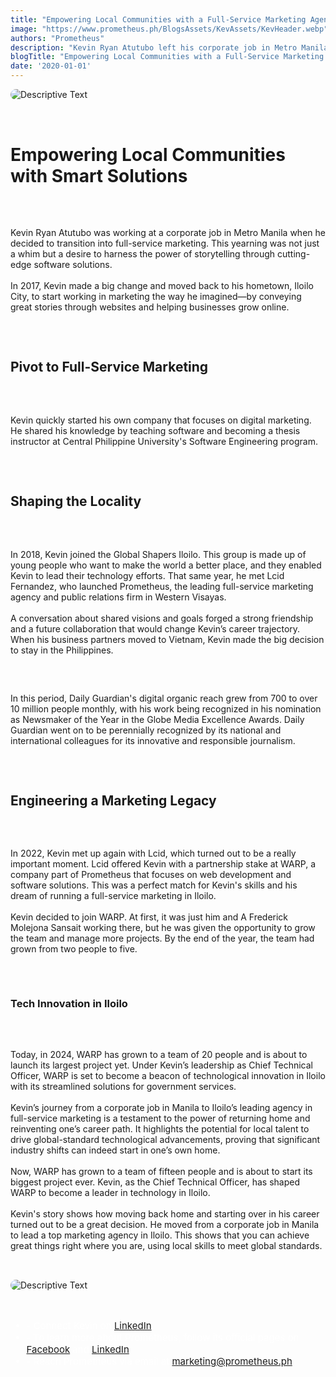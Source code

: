 ```yaml
---
title: "Empowering Local Communities with a Full-Service Marketing Agency"
image: "https://www.prometheus.ph/BlogsAssets/KevAssets/KevHeader.webp"
authors: "Prometheus"
description: "Kevin Ryan Atutubo left his corporate job in Metro Manila to reinvent his career at Western Visayas’ first full-service marketing agency in Iloilo"
blogTitle: "Empowering Local Communities with a Full-Service Marketing Agency"
date: '2020-01-01'
---
```


<div style="display: flex;
    flex-direction: column;
    gap: 2rem;
    "
    >
<img src="/BlogsAssets/KevAssets/KevHeader.webp" alt="Descriptive Text" style="border-radius: 15px;">

<h1 className="text-[#FFFFFF] font-bold text-[20px] sm:text-[35px] pt-5 pb-5  ">
Empowering Local Communities with Smart Solutions 
</h1>
<p className="text-[#FFFFFF] sm:text-[28px] pb-5  sm:pb-10">
Kevin Ryan Atutubo was working at a corporate job in Metro Manila when he decided to transition into full-service marketing. This yearning was not just a whim but a desire to harness the power of storytelling through cutting-edge software solutions.
<br/>
<br/>
In 2017, Kevin made a big change and moved back to his hometown, Iloilo City, to start working in marketing the way he imagined—by conveying great stories through websites and helping businesses grow online.

 </p>


<h2 className="text-[#FFFFFF] text-[16px] font-bold  sm:text-[30px] pt-10 pb-5  ">
Pivot to Full-Service Marketing
</h2>

<p className="text-[#FFFFFF] sm:text-[28px] pb-5  sm:pb-10 ">
Kevin quickly started his own company that focuses on digital marketing. He shared his knowledge by teaching software and becoming a thesis instructor at Central Philippine University's Software Engineering program.
</p>

<h2 className="text-[#FFFFFF] text-[16px] font-bold sm:text-[30px] pt-10 pb-5  "> Shaping the Locality</h2>

<p className="text-[#FFFFFF] sm:text-[28px] pb-5   ">
In 2018, Kevin joined the Global Shapers Iloilo. This group is made up of young people who want to make the world a better place, and they enabled Kevin to lead their technology efforts. That same year, he met Lcid Fernandez, who launched Prometheus, the leading full-service marketing agency and public relations firm in Western Visayas.
<br/> 
<br/>
A conversation about shared visions and goals forged a strong friendship and a future collaboration that would change Kevin’s career trajectory. When his business partners moved to Vietnam, Kevin made the big decision to stay in the Philippines.
</p>

<p className="text-[#FFFFFF] sm:text-[28px] pb-5  sm:pb-10  ">
  In this period, Daily Guardian's digital organic reach grew from 700 to over 10 million people monthly, with his work being recognized in his nomination as Newsmaker of the Year in the Globe Media Excellence Awards. Daily Guardian went on to be perennially recognized by its national and international colleagues for its innovative and responsible journalism.
</p>


<h2 className="text-[#FFFFFF] text-[16px] font-bold sm:text-[30px] pt-10 pb-5 sm:pb-10 ">Engineering a Marketing Legacy</h2>

<p className="text-[#FFFFFF] sm:text-[28px] pb-5  sm:pb-10  ">
In 2022, Kevin met up again with Lcid, which turned out to be a really important moment. Lcid offered Kevin with a partnership stake at WARP, a company part of Prometheus that focuses on web development and software solutions. This was a perfect match for Kevin's skills and his dream of running a full-service marketing in Iloilo.
<br/>
<br/>
Kevin decided to join WARP. At first, it was just him and A Frederick Molejona Sansait working there, but he was given the opportunity to grow the team and manage more projects. By the end of the year, the team had grown from two people to five.
</p>

<!-- <h3 className="text-[#FFFFFF] text-[14px] font-bold sm:text-[25px] pb-5 sm:pb-10 ">Tech Innovation in Iloilo</h3> -->
<h3 className="text-[#FFFFFF] text-[11px] font-bold sm:text-[28px] pt-10 pb-5 sm:pb-10 ">Tech Innovation in Iloilo</h3>

<p className="text-[#FFFFFF] sm:text-[28px] pb-5  sm:pb-10">
Today, in 2024, WARP has grown to a team of 20 people and is about to launch its largest project yet. Under Kevin’s leadership as Chief Technical Officer, WARP is set to become a beacon of technological innovation in Iloilo with its streamlined solutions for government services.
<br/>
<br/>
Kevin’s journey from a corporate job in Manila to Iloilo’s leading agency in full-service marketing is a testament to the power of returning home and reinventing one’s career path. It highlights the potential for local talent to drive global-standard technological advancements, proving that significant industry shifts can indeed start in one’s own home.
<br/>
<br/>
Now, WARP has grown to a team of fifteen people and is about to start its biggest project ever. Kevin, as the Chief Technical Officer, has shaped WARP to become a leader in technology in Iloilo.
<br/>
<br/>
Kevin's story shows how moving back home and starting over in his career turned out to be a great decision. He moved from a corporate job in Manila to lead a top marketing agency in Iloilo. This shows that you can achieve great things right where you are, using local skills to meet global standards.

</p>



<img src="/BlogsAssets/KevAssets/KevFooter.webp" alt="Descriptive Text" style="border-radius: 15px;">

<div style="color: white; font-size: 15px; display: flex; flex-direction: column;  gap: 3.5rem; ">
<ul className="text-[#FFFFFF]  sm:text-[15px] flex flex-col gap-5  ">
<li className="text-[#FFFFFF]   sm:text-[15px]  "> - Connect Kevin on <a href="https://www.linkedin.com/in/kebatu/" className="text-blue-500">LinkedIn</a>. </li>
<li className="text-[#FFFFFF]   sm:text-[15px]  "> - To learn more about Prometheus, follow its official pages on <a href="https://www.facebook.com/PrometheusPr" className="text-blue-500">Facebook</a> and <a href="https://www.linkedin.com/company/prometheusph/" className="text-blue-500">LinkedIn</a>. </li>
<li className="text-[#FFFFFF] sm:text-[15px]  "> - Reach Prometheus via email at <a href="mailto:marketing@prometheus.ph" className="text-blue-500">marketing@prometheus.ph</a>.</li>

</ul>
 
</div>
<!-- <meta name="author" content="Prometheus" />
<meta name="publish_date" property="og:publish_date" content="2024-05-09"> -->
</div>
<!-- <time datetime="2021-05-23">May 2021</time> -->
